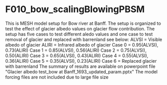 # F010_bow_scalingBlowingPBSM
This is MESH model setup for Bow river at Banff. 
The setup is organized to test the effect of glacier albedo values on glacier flow contribution. 
The setup has five cases to test different aledo values and one case to test removal of glacier and replaced with barrenland see below:
ALVSI   = Visible albedo of glacier
ALIRI    = Infrared albedo of glacier
Case 0 = 0.95(ALVSI), 0.73(ALIRI) 
Case 1 = 0.85(ALVSI), 0.56(ALIRI) 
Case 2 = 0.75(ALVSI), 0.50(ALIRI) 
Case 3 = 0.65(ALVSI), 0.43(ALIRI) 
Case 4 = 0.55(ALVSI), 0.36(ALIRI) 
Case 5 = 0.35(ALVSI), 0.23(ALIRI) 
Case 6 = Replaced glacier with barrenland
The summary of results are available on powerpoint file "Glacier albedo test_bow at Banff_1693_updated_param.pptx"
The model forcing files are not included due to large file size
